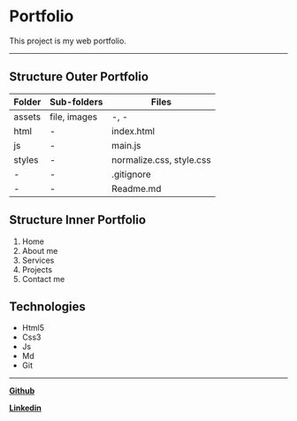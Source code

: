 # **Portfolio**

This project is my web portfolio.

---

## **Structure Outer Portfolio**

| Folder | Sub-folders  | Files                    |
| ------ | ------------ | ------------------------ |
| assets | file, images | -, -                     |
| html   | -            | index.html               |
| js     | -            | main.js                  |
| styles | -            | normalize.css, style.css |
| -      | -            | .gitignore               |
| -      | -            | Readme.md                |

## **Structure Inner Portfolio**

1. Home
2. About me
3. Services
4. Projects
5. Contact me

## **Technologies**

- Html5
- Css3
- Js
- Md
- Git

---

[**Github**](https://github.com/francoandreDev)

[**Linkedin**](https://www.linkedin.com/in/franco-andr%C3%A9-calmette-miyazawa-02000b231/)
